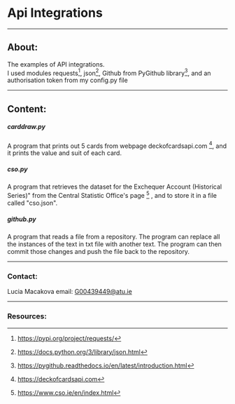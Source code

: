# Api Integrations

---

## About: 
The examples of API integrations.\
I used modules requests[^1], json[^2], Github from PyGithub library[^3], and an authorisation token from my config.py file

---

## Content:
##### carddraw.py
A program that prints out 5 cards from  webpage deckofcardsapi.com [^4], and it prints the value and suit of each card.

##### cso.py
A program that retrieves the dataset for the Exchequer Account (Historical Series)" from the Central Statistic Office's page [^5] , and to store it in a file called "cso.json".

##### github.py
A program that reads a file from a repository. The program can replace all the instances of the text in txt file with another text. The program can then commit those changes and push the file back to the repository. 

---

### Contact:
Lucia Macakova
email: G00439449@atu.ie

---

### Resources:
[^1]:   https://pypi.org/project/requests/
[^2]:   https://docs.python.org/3/library/json.html   
[^3]:   https://pygithub.readthedocs.io/en/latest/introduction.html
[^4]:   https://deckofcardsapi.com
[^5]:   https://www.cso.ie/en/index.html